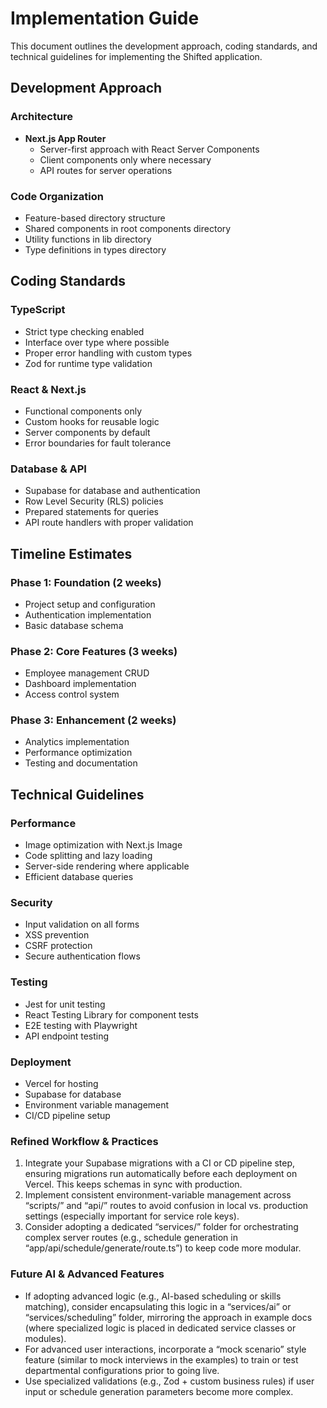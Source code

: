 # Implementation Guide

This document outlines the development approach, coding standards, and technical guidelines for implementing the Shifted application.

## Development Approach

### Architecture
- **Next.js App Router**
  - Server-first approach with React Server Components
  - Client components only where necessary
  - API routes for server operations

### Code Organization
- Feature-based directory structure
- Shared components in root components directory
- Utility functions in lib directory
- Type definitions in types directory

## Coding Standards

### TypeScript
- Strict type checking enabled
- Interface over type where possible
- Proper error handling with custom types
- Zod for runtime type validation

### React & Next.js
- Functional components only
- Custom hooks for reusable logic
- Server components by default
- Error boundaries for fault tolerance

### Database & API
- Supabase for database and authentication
- Row Level Security (RLS) policies
- Prepared statements for queries
- API route handlers with proper validation

## Timeline Estimates

### Phase 1: Foundation (2 weeks)
- Project setup and configuration
- Authentication implementation
- Basic database schema

### Phase 2: Core Features (3 weeks)
- Employee management CRUD
- Dashboard implementation
- Access control system

### Phase 3: Enhancement (2 weeks)
- Analytics implementation
- Performance optimization
- Testing and documentation

## Technical Guidelines

### Performance
- Image optimization with Next.js Image
- Code splitting and lazy loading
- Server-side rendering where applicable
- Efficient database queries

### Security
- Input validation on all forms
- XSS prevention
- CSRF protection
- Secure authentication flows

### Testing
- Jest for unit testing
- React Testing Library for component tests
- E2E testing with Playwright
- API endpoint testing

### Deployment
- Vercel for hosting
- Supabase for database
- Environment variable management
- CI/CD pipeline setup 

### Refined Workflow & Practices
1. Integrate your Supabase migrations with a CI or CD pipeline step, ensuring migrations run automatically before each deployment on Vercel. This keeps schemas in sync with production.
2. Implement consistent environment-variable management across “scripts/” and “api/” routes to avoid confusion in local vs. production settings (especially important for service role keys).
3. Consider adopting a dedicated “services/” folder for orchestrating complex server routes (e.g., schedule generation in “app/api/schedule/generate/route.ts”) to keep code more modular. 

### Future AI & Advanced Features
- If adopting advanced logic (e.g., AI-based scheduling or skills matching), consider encapsulating this logic in a “services/ai” or “services/scheduling” folder, mirroring the approach in example docs (where specialized logic is placed in dedicated service classes or modules).
- For advanced user interactions, incorporate a “mock scenario” style feature (similar to mock interviews in the examples) to train or test departmental configurations prior to going live.
- Use specialized validations (e.g., Zod + custom business rules) if user input or schedule generation parameters become more complex.  
  
